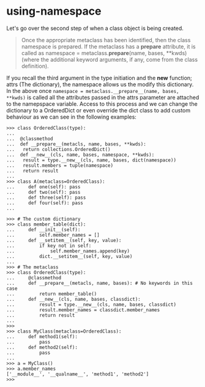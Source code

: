 # using-namespace


Let's go over the second step of when a class object is being created. 

> Once the appropriate metaclass has been identified, then the class namespace is prepared. If the metaclass has a __prepare__ attribute, it is called as namespace = metaclass.__prepare__(name, bases, **kwds) (where the additional keyword arguments, if any, come from the class definition).


If you recall the third argument in the type initiation and the __new__ function; attrs (The dictionary), the namespace allows us the modify this dictionary. In the above once  `namespace = metaclass.__prepare__(name, bases, **kwds)` is called all the attributes passed in the attrs parameter are attached to the namepspace variable. Access to this process and we can change the dictionary to a OrderedDict or even override the dict class to add custom behaviour as we can see in the following examples: 



```
>>> class OrderedClass(type):
... 
...  @classmethod
...  def __prepare__(metacls, name, bases, **kwds):
...   return collections.OrderedDict()
...  def __new__(cls, name, bases, namespace, **kwds):
...   result = type.__new__(cls, name, bases, dict(namespace))
...   result.members = tuple(namespace)
...   return result
... 
>>> class A(metaclass=OrderedClass):
...     def one(self): pass
...     def two(self): pass
...     def three(self): pass
...     def four(self): pass
... 

```




```
>>> # The custom dictionary
>>> class member_table(dict):
...     def __init__(self):
...         self.member_names = []
...     def __setitem__(self, key, value):
...         if key not in self:
...             self.member_names.append(key)
...         dict.__setitem__(self, key, value)
... 
>>> # The metaclass
>>> class OrderedClass(type):
...     @classmethod
...     def __prepare__(metacls, name, bases): # No keywords in this case
...         return member_table()
...     def __new__(cls, name, bases, classdict):
...         result = type.__new__(cls, name, bases, classdict)
...         result.member_names = classdict.member_names
...         return result
... 
>>> 
>>> class MyClass(metaclass=OrderedClass):
...     def method1(self):
...         pass
...     def method2(self):
...         pass
... 
>>> a = MyClass()
>>> a.member_names
['__module__', '__qualname__', 'method1', 'method2']
>>> 

```
